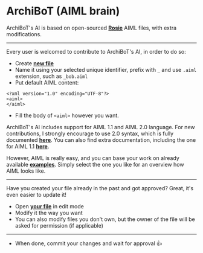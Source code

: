 ArchiBoT (AIML brain)
====================

ArchiBoT's AI is based on open-sourced **[Rosie](https://github.com/pandorabots/rosie)** AIML files, with extra modifications.

---

Every user is welcomed to contribute to ArchiBoT's AI, in order to do so:
- Create **[new file](https://github.com/JustArchi/ArchiBoT/new/master/AIML/lib/aiml)**
- Name it using your selected unique identifier, prefix with ```_``` and use ```.aiml``` extension, such as ```_bob.aiml```
- Put default AIML content:

```
<?xml version="1.0" encoding="UTF-8"?>
<aiml>
</aiml>
```

- Fill the body of ```<aiml>``` however you want.

ArchiBoT's AI includes support for AIML 1.1 and AIML 2.0 language. For new contributions, I strongly encourage to use 2.0 syntax, which is fully documented **[here](https://docs.google.com/document/d/1wNT25hJRyupcG51aO89UcQEiG-HkXRXusukADpFnDs4/pub)**. You can also find extra documentation, including the one for AIML 1.1 **[here](http://www.alicebot.org/documentation/)**.

However, AIML is really easy, and you can base your work on already available **[examples](https://github.com/JustArchi/ArchiBoT/tree/master/AIML/lib/aiml)**. Simply select the one you like for an overview how AIML looks like.

---

Have you created your file already in the past and got approved? Great, it's even easier to update it!

- Open **[your file](https://github.com/JustArchi/ArchiBoT/edit/master/AIML/lib/aiml/_blacksheep.aiml)** in edit mode
- Modify it the way you want
- You can also modify files you don't own, but the owner of the file will be asked for permission (if applicable)

---

- When done, commit your changes and wait for approval :+1:
